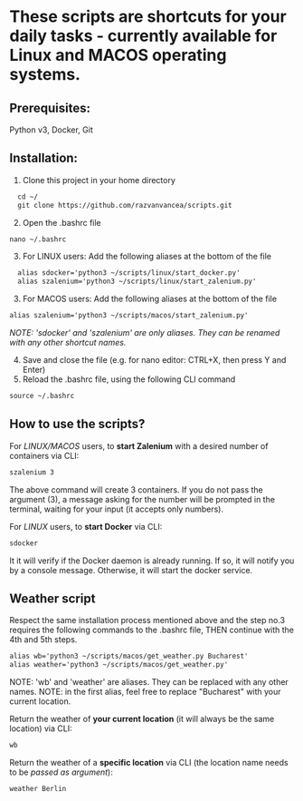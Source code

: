 # These scripts are shortcuts for your daily tasks - currently available for Linux and MACOS operating systems.
## **Prerequisites:** 
Python v3, Docker, Git

## **Installation:**
1. Clone this project in your home directory
```html
  cd ~/
  git clone https://github.com/razvanvancea/scripts.git
```
2. Open the .bashrc file
```html
nano ~/.bashrc
```
3. For LINUX users: Add the following aliases at the bottom of the file
```html
  alias sdocker='python3 ~/scripts/linux/start_docker.py'
  alias szalenium='python3 ~/scripts/linux/start_zalenium.py'
```
3. For MACOS users: Add the following aliases at the bottom of the file
```html
alias szalenium='python3 ~/scripts/macos/start_zalenium.py'
```
_NOTE: 'sdocker' and 'szalenium' are only aliases. They can be renamed with any other shortcut names._

4. Save and close the file (e.g. for nano editor: CTRL+X, then press Y and Enter)
5. Reload the .bashrc file, using the following CLI command
```html
source ~/.bashrc
```

## **How to use the scripts?**

For _LINUX/MACOS_ users, to **start Zalenium** with a desired number of containers via CLI:
```html
szalenium 3
```
The above command will create 3 containers. If you do not pass the argument (3), a message asking for the number will be prompted in the terminal, waiting for your input (it accepts only numbers).

For _LINUX_ users, to **start Docker** via CLI:
```html
sdocker
```

It it will verify if the Docker daemon is already running. If so, it will notify you by a console message. Otherwise, it will start the docker service.

## **Weather script**
Respect the same installation process mentioned above and the step no.3 requires the following commands to the .bashrc file, THEN continue with the 4th and 5th steps.
```html
alias wb='python3 ~/scripts/macos/get_weather.py Bucharest'
alias weather='python3 ~/scripts/macos/get_weather.py' 
```
NOTE: 'wb' and 'weather' are aliases. They can be replaced with any other names.
NOTE: in the first alias, feel free to replace "Bucharest" with your current location.

Return the weather of **your current location** (it will always be the same location) via CLI:
```html
wb
```

Return the weather of a **specific location** via CLI (the location name needs to be _passed as argument_):
```html
weather Berlin
```
